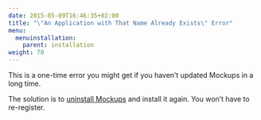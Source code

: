 ```yaml
---
date: 2015-05-09T16:46:35+02:00
title: "\"An Application with That Name Already Exists\" Error"
menu:
  menuinstallation:
    parent: installation
weight: 70
---
```

This is a one-time error you might get if you haven’t updated Mockups in a long time.

The solution is to [uninstall Mockups](/installation/uninstall/) and install it again. You won’t have to re-register.
